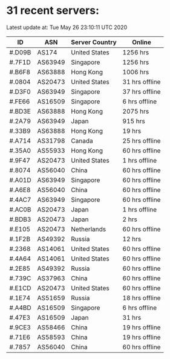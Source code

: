 # 31 recent servers:

Latest update at: Tue May 26 23:10:11 UTC 2020

| ID | ASN | Server Country | Online |
| -- | --- | -------------- | ------ |
| #.D09B | AS174 | United States | 1256 hrs |
| #.7F1D | AS63949 | Singapore | 1256 hrs |
| #.B6F8 | AS63888 | Hong Kong | 1006 hrs |
| #.0804 | AS20473 | United States | 31 hrs offline |
| #.D3F0 | AS63949 | Singapore | 37 hrs offline |
| #.FE66 | AS16509 | Singapore | 6 hrs offline |
| #.BD3E | AS63888 | Hong Kong | 2075 hrs |
| #.2A79 | AS63949 | Japan | 915 hrs |
| #.33B9 | AS63888 | Hong Kong | 19 hrs |
| #.A714 | AS31798 | Canada | 25 hrs offline |
| #.35A0 | AS55933 | Hong Kong | 60 hrs offline |
| #.9F47 | AS20473 | United States | 1 hrs offline |
| #.8074 | AS56040 | China | 60 hrs offline |
| #.A01D | AS63949 | Singapore | 60 hrs offline |
| #.A6E8 | AS56040 | China | 60 hrs offline |
| #.4AC7 | AS63949 | Singapore | 60 hrs offline |
| #.AC0B | AS20473 | Japan | 1 hrs offline |
| #.BDB3 | AS20473 | Japan | 2 hrs |
| #.E105 | AS20473 | Netherlands | 60 hrs offline |
| #.1F2B | AS49392 | Russia | 12 hrs |
| #.2368 | AS14061 | United States | 60 hrs offline |
| #.4A64 | AS14061 | United States | 60 hrs offline |
| #.2E85 | AS49392 | Russia | 60 hrs offline |
| #.739C | AS37963 | China | 60 hrs offline |
| #.E1CD | AS20473 | United States | 60 hrs offline |
| #.1E74 | AS51659 | Russia | 18 hrs offline |
| #.A4BD | AS16509 | Singapore | 6 hrs offline |
| #.47E3 | AS16509 | Japan | 31 hrs |
| #.9CE3 | AS58466 | China | 19 hrs offline |
| #.71E6 | AS58593 | China | 19 hrs offline |
| #.7857 | AS56040 | China | 60 hrs offline |

